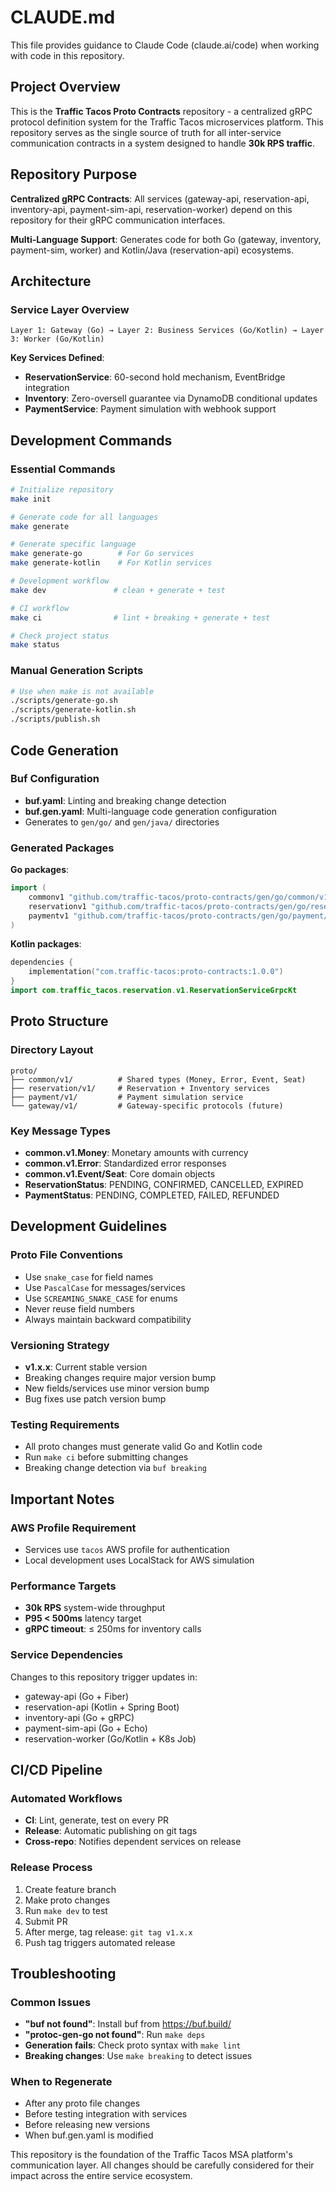 # CLAUDE.md

This file provides guidance to Claude Code (claude.ai/code) when working with code in this repository.

## Project Overview

This is the **Traffic Tacos Proto Contracts** repository - a centralized gRPC protocol definition system for the Traffic Tacos microservices platform. This repository serves as the single source of truth for all inter-service communication contracts in a system designed to handle **30k RPS traffic**.

## Repository Purpose

**Centralized gRPC Contracts**: All services (gateway-api, reservation-api, inventory-api, payment-sim-api, reservation-worker) depend on this repository for their gRPC communication interfaces.

**Multi-Language Support**: Generates code for both Go (gateway, inventory, payment-sim, worker) and Kotlin/Java (reservation-api) ecosystems.

## Architecture

### Service Layer Overview
```
Layer 1: Gateway (Go) → Layer 2: Business Services (Go/Kotlin) → Layer 3: Worker (Go/Kotlin)
```

**Key Services Defined**:
- **ReservationService**: 60-second hold mechanism, EventBridge integration
- **Inventory**: Zero-oversell guarantee via DynamoDB conditional updates
- **PaymentService**: Payment simulation with webhook support

## Development Commands

### Essential Commands
```bash
# Initialize repository
make init

# Generate code for all languages
make generate

# Generate specific language
make generate-go        # For Go services
make generate-kotlin    # For Kotlin services

# Development workflow
make dev               # clean + generate + test

# CI workflow
make ci                # lint + breaking + generate + test

# Check project status
make status
```

### Manual Generation Scripts
```bash
# Use when make is not available
./scripts/generate-go.sh
./scripts/generate-kotlin.sh
./scripts/publish.sh
```

## Code Generation

### Buf Configuration
- **buf.yaml**: Linting and breaking change detection
- **buf.gen.yaml**: Multi-language code generation configuration
- Generates to `gen/go/` and `gen/java/` directories

### Generated Packages
**Go packages**:
```go
import (
    commonv1 "github.com/traffic-tacos/proto-contracts/gen/go/common/v1"
    reservationv1 "github.com/traffic-tacos/proto-contracts/gen/go/reservation/v1"
    paymentv1 "github.com/traffic-tacos/proto-contracts/gen/go/payment/v1"
)
```

**Kotlin packages**:
```kotlin
dependencies {
    implementation("com.traffic-tacos:proto-contracts:1.0.0")
}
import com.traffic_tacos.reservation.v1.ReservationServiceGrpcKt
```

## Proto Structure

### Directory Layout
```
proto/
├── common/v1/          # Shared types (Money, Error, Event, Seat)
├── reservation/v1/     # Reservation + Inventory services
├── payment/v1/         # Payment simulation service
└── gateway/v1/         # Gateway-specific protocols (future)
```

### Key Message Types
- **common.v1.Money**: Monetary amounts with currency
- **common.v1.Error**: Standardized error responses
- **common.v1.Event/Seat**: Core domain objects
- **ReservationStatus**: PENDING, CONFIRMED, CANCELLED, EXPIRED
- **PaymentStatus**: PENDING, COMPLETED, FAILED, REFUNDED

## Development Guidelines

### Proto File Conventions
- Use `snake_case` for field names
- Use `PascalCase` for messages/services
- Use `SCREAMING_SNAKE_CASE` for enums
- Never reuse field numbers
- Always maintain backward compatibility

### Versioning Strategy
- **v1.x.x**: Current stable version
- Breaking changes require major version bump
- New fields/services use minor version bump
- Bug fixes use patch version bump

### Testing Requirements
- All proto changes must generate valid Go and Kotlin code
- Run `make ci` before submitting changes
- Breaking change detection via `buf breaking`

## Important Notes

### AWS Profile Requirement
- Services use `tacos` AWS profile for authentication
- Local development uses LocalStack for AWS simulation

### Performance Targets
- **30k RPS** system-wide throughput
- **P95 < 500ms** latency target
- **gRPC timeout**: ≤ 250ms for inventory calls

### Service Dependencies
Changes to this repository trigger updates in:
- gateway-api (Go + Fiber)
- reservation-api (Kotlin + Spring Boot)
- inventory-api (Go + gRPC)
- payment-sim-api (Go + Echo)
- reservation-worker (Go/Kotlin + K8s Job)

## CI/CD Pipeline

### Automated Workflows
- **CI**: Lint, generate, test on every PR
- **Release**: Automatic publishing on git tags
- **Cross-repo**: Notifies dependent services on release

### Release Process
1. Create feature branch
2. Make proto changes
3. Run `make dev` to test
4. Submit PR
5. After merge, tag release: `git tag v1.x.x`
6. Push tag triggers automated release

## Troubleshooting

### Common Issues
- **"buf not found"**: Install buf from https://buf.build/
- **"protoc-gen-go not found"**: Run `make deps`
- **Generation fails**: Check proto syntax with `make lint`
- **Breaking changes**: Use `make breaking` to detect issues

### When to Regenerate
- After any proto file changes
- Before testing integration with services
- Before releasing new versions
- When buf.gen.yaml is modified

This repository is the foundation of the Traffic Tacos MSA platform's communication layer. All changes should be carefully considered for their impact across the entire service ecosystem.